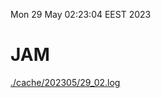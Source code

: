 Mon 29 May 02:23:04 EEST 2023
# JAM
<a href='./cache/202305/29_02.log'>./cache/202305/29_02.log</a>
